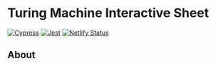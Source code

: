 # Turing Machine Interactive Sheet

[![Cypress](https://github.com/accuzyle/turing-machine-is/actions/workflows/cypress.yml/badge.svg)](https://github.com/accuzyle/turing-machine-is/actions/workflows/cypress.yml)
[![Jest](https://github.com/accuzyle/turing-machine-is/actions/workflows/jest.yml/badge.svg)](https://github.com/accuzyle/turing-machine-is/actions/workflows/jest.yml)
[![Netlify Status](https://api.netlify.com/api/v1/badges/d0488dea-2e43-40f7-bb89-6675803a1926/deploy-status)](https://app.netlify.com/sites/turing-machine-interative-sheet/deploys)

## About
